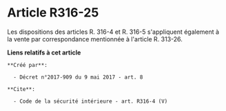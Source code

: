 # Article R316-25

Les dispositions des articles R. 316-4 et R. 316-5 s'appliquent également à la vente par correspondance mentionnée à
l'article R. 313-26.

**Liens relatifs à cet article**

	**Créé par**:

	  - Décret n°2017-909 du 9 mai 2017 - art. 8

	**Cite**:

	  - Code de la sécurité intérieure - art. R316-4 (V)
